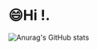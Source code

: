 # 😄Hi !.

![Anurag's GitHub stats](https://github-readme-stats.vercel.app/api?username=redcoin96&show_icons=true&theme=radical)


